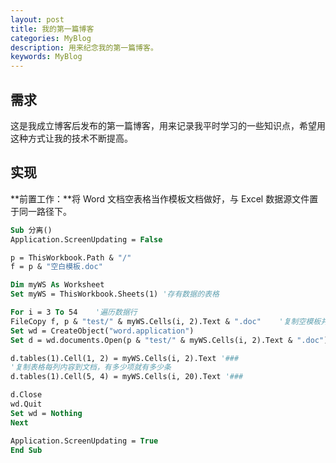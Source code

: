 ```yaml
---
layout: post
title: 我的第一篇博客
categories: MyBlog
description: 用来纪念我的第一篇博客。
keywords: MyBlog
---
```


## 需求

  这是我成立博客后发布的第一篇博客，用来记录我平时学习的一些知识点，希望用这种方式让我的技术不断提高。

## 实现

**前置工作：**将 Word 文档空表格当作模板文档做好，与 Excel 数据源文件置于同一路径下。

```vb
Sub 分离()
Application.ScreenUpdating = False

p = ThisWorkbook.Path & "/"
f = p & "空白模板.doc"

Dim myWS As Worksheet
Set myWS = ThisWorkbook.Sheets(1) '存有数据的表格

For i = 3 To 54    '遍历数据行
FileCopy f, p & "test/" & myWS.Cells(i, 2).Text & ".doc"    '复制空模板并以某列数据为名命名新产生的文档
Set wd = CreateObject("word.application")
Set d = wd.documents.Open(p & "test/" & myWS.Cells(i, 2).Text & ".doc") '打开新文档

d.tables(1).Cell(1, 2) = myWS.Cells(i, 2).Text '###
'复制表格每列内容到文档，有多少项就有多少条
d.tables(1).Cell(5, 4) = myWS.Cells(i, 20).Text '###

d.Close
wd.Quit
Set wd = Nothing
Next

Application.ScreenUpdating = True
End Sub
```
